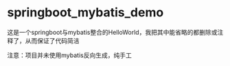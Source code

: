 # springboot_mybatis_demo
这是一个springboot与mybatis整合的HelloWorld，我把其中能省略的都删除或注释了，从而保证了代码简洁

注意：项目并未使用mybatis反向生成，纯手工
